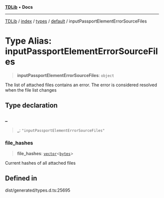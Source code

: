 [**TDLib**](../../../../../../README.md) • **Docs**

***

[TDLib](../../../../../../modules.md) / [index](../../../../../README.md) / [types](../../../README.md) / [default](../README.md) / inputPassportElementErrorSourceFiles

# Type Alias: inputPassportElementErrorSourceFiles

> **inputPassportElementErrorSourceFiles**: `object`

The list of attached files contains an error. The error is considered resolved when the file list changes

## Type declaration

### \_

> **\_**: `"inputPassportElementErrorSourceFiles"`

### file\_hashes

> **file\_hashes**: [`vector`](vector.md)\<[`bytes`](bytes-1.md)\>

Current hashes of all attached files

## Defined in

dist/generated/types.d.ts:25695
